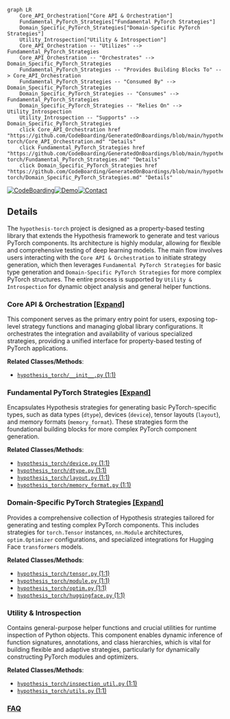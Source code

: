 ```mermaid
graph LR
    Core_API_Orchestration["Core API & Orchestration"]
    Fundamental_PyTorch_Strategies["Fundamental PyTorch Strategies"]
    Domain_Specific_PyTorch_Strategies["Domain-Specific PyTorch Strategies"]
    Utility_Introspection["Utility & Introspection"]
    Core_API_Orchestration -- "Utilizes" --> Fundamental_PyTorch_Strategies
    Core_API_Orchestration -- "Orchestrates" --> Domain_Specific_PyTorch_Strategies
    Fundamental_PyTorch_Strategies -- "Provides Building Blocks To" --> Core_API_Orchestration
    Fundamental_PyTorch_Strategies -- "Consumed By" --> Domain_Specific_PyTorch_Strategies
    Domain_Specific_PyTorch_Strategies -- "Consumes" --> Fundamental_PyTorch_Strategies
    Domain_Specific_PyTorch_Strategies -- "Relies On" --> Utility_Introspection
    Utility_Introspection -- "Supports" --> Domain_Specific_PyTorch_Strategies
    click Core_API_Orchestration href "https://github.com/CodeBoarding/GeneratedOnBoardings/blob/main/hypothesis-torch/Core_API_Orchestration.md" "Details"
    click Fundamental_PyTorch_Strategies href "https://github.com/CodeBoarding/GeneratedOnBoardings/blob/main/hypothesis-torch/Fundamental_PyTorch_Strategies.md" "Details"
    click Domain_Specific_PyTorch_Strategies href "https://github.com/CodeBoarding/GeneratedOnBoardings/blob/main/hypothesis-torch/Domain_Specific_PyTorch_Strategies.md" "Details"
```

[![CodeBoarding](https://img.shields.io/badge/Generated%20by-CodeBoarding-9cf?style=flat-square)](https://github.com/CodeBoarding/CodeBoarding)[![Demo](https://img.shields.io/badge/Try%20our-Demo-blue?style=flat-square)](https://www.codeboarding.org/demo)[![Contact](https://img.shields.io/badge/Contact%20us%20-%20contact@codeboarding.org-lightgrey?style=flat-square)](mailto:contact@codeboarding.org)

## Details

The `hypothesis-torch` project is designed as a property-based testing library that extends the Hypothesis framework to generate and test various PyTorch components. Its architecture is highly modular, allowing for flexible and comprehensive testing of deep learning models. The main flow involves users interacting with the `Core API & Orchestration` to initiate strategy generation, which then leverages `Fundamental PyTorch Strategies` for basic type generation and `Domain-Specific PyTorch Strategies` for more complex PyTorch structures. The entire process is supported by `Utility & Introspection` for dynamic object analysis and general helper functions.

### Core API & Orchestration [[Expand]](./Core_API_Orchestration.md)
This component serves as the primary entry point for users, exposing top-level strategy functions and managing global library configurations. It orchestrates the integration and availability of various specialized strategies, providing a unified interface for property-based testing of PyTorch applications.


**Related Classes/Methods**:

- <a href="https://github.com/qthequartermasterman/hypothesis-torch/blob/main/hypothesis_torch/__init__.py#L1-L1" target="_blank" rel="noopener noreferrer">`hypothesis_torch/__init__.py` (1:1)</a>


### Fundamental PyTorch Strategies [[Expand]](./Fundamental_PyTorch_Strategies.md)
Encapsulates Hypothesis strategies for generating basic PyTorch-specific types, such as data types (`dtype`), devices (`device`), tensor layouts (`layout`), and memory formats (`memory_format`). These strategies form the foundational building blocks for more complex PyTorch component generation.


**Related Classes/Methods**:

- <a href="https://github.com/qthequartermasterman/hypothesis-torch/blob/main/hypothesis_torch/device.py#L1-L1" target="_blank" rel="noopener noreferrer">`hypothesis_torch/device.py` (1:1)</a>
- <a href="https://github.com/qthequartermasterman/hypothesis-torch/blob/main/hypothesis_torch/dtype.py#L1-L1" target="_blank" rel="noopener noreferrer">`hypothesis_torch/dtype.py` (1:1)</a>
- <a href="https://github.com/qthequartermasterman/hypothesis-torch/blob/main/hypothesis_torch/layout.py#L1-L1" target="_blank" rel="noopener noreferrer">`hypothesis_torch/layout.py` (1:1)</a>
- <a href="https://github.com/qthequartermasterman/hypothesis-torch/blob/main/hypothesis_torch/memory_format.py#L1-L1" target="_blank" rel="noopener noreferrer">`hypothesis_torch/memory_format.py` (1:1)</a>


### Domain-Specific PyTorch Strategies [[Expand]](./Domain_Specific_PyTorch_Strategies.md)
Provides a comprehensive collection of Hypothesis strategies tailored for generating and testing complex PyTorch components. This includes strategies for `torch.Tensor` instances, `nn.Module` architectures, `optim.Optimizer` configurations, and specialized integrations for Hugging Face `transformers` models.


**Related Classes/Methods**:

- <a href="https://github.com/qthequartermasterman/hypothesis-torch/blob/main/hypothesis_torch/tensor.py#L1-L1" target="_blank" rel="noopener noreferrer">`hypothesis_torch/tensor.py` (1:1)</a>
- <a href="https://github.com/qthequartermasterman/hypothesis-torch/blob/main/hypothesis_torch/module.py#L1-L1" target="_blank" rel="noopener noreferrer">`hypothesis_torch/module.py` (1:1)</a>
- <a href="https://github.com/qthequartermasterman/hypothesis-torch/blob/main/hypothesis_torch/optim.py#L1-L1" target="_blank" rel="noopener noreferrer">`hypothesis_torch/optim.py` (1:1)</a>
- <a href="https://github.com/qthequartermasterman/hypothesis-torch/blob/main/hypothesis_torch/huggingface.py#L1-L1" target="_blank" rel="noopener noreferrer">`hypothesis_torch/huggingface.py` (1:1)</a>


### Utility & Introspection
Contains general-purpose helper functions and crucial utilities for runtime inspection of Python objects. This component enables dynamic inference of function signatures, annotations, and class hierarchies, which is vital for building flexible and adaptive strategies, particularly for dynamically constructing PyTorch modules and optimizers.


**Related Classes/Methods**:

- <a href="https://github.com/qthequartermasterman/hypothesis-torch/blob/main/hypothesis_torch/inspection_util.py#L1-L1" target="_blank" rel="noopener noreferrer">`hypothesis_torch/inspection_util.py` (1:1)</a>
- <a href="https://github.com/qthequartermasterman/hypothesis-torch/blob/main/hypothesis_torch/utils.py#L1-L1" target="_blank" rel="noopener noreferrer">`hypothesis_torch/utils.py` (1:1)</a>




### [FAQ](https://github.com/CodeBoarding/GeneratedOnBoardings/tree/main?tab=readme-ov-file#faq)